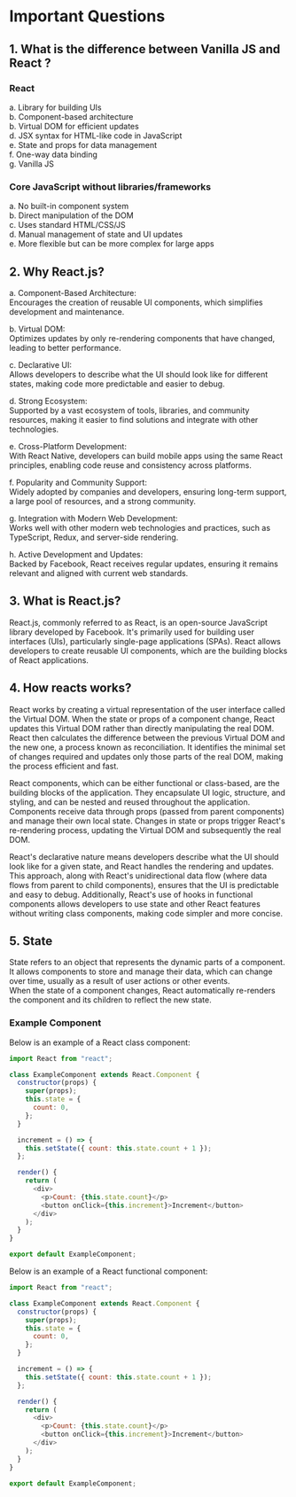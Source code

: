 # Important Questions

## 1. What is the difference between Vanilla JS and React ?

### React

a. Library for building UIs  
b. Component-based architecture  
b. Virtual DOM for efficient updates  
d. JSX syntax for HTML-like code in JavaScript  
e. State and props for data management  
f. One-way data binding  
g. Vanilla JS

### Core JavaScript without libraries/frameworks

a. No built-in component system  
b. Direct manipulation of the DOM  
c. Uses standard HTML/CSS/JS  
d. Manual management of state and UI updates  
e. More flexible but can be more complex for large apps

## 2. Why React.js?

a. Component-Based Architecture:  
Encourages the creation of reusable UI components, which simplifies development and maintenance.

b. Virtual DOM:  
Optimizes updates by only re-rendering components that have changed, leading to better performance.

c. Declarative UI:  
Allows developers to describe what the UI should look like for different states, making code more predictable and easier to debug.

d. Strong Ecosystem:  
Supported by a vast ecosystem of tools, libraries, and community resources, making it easier to find solutions and integrate with other technologies.

e. Cross-Platform Development:  
With React Native, developers can build mobile apps using the same React principles, enabling code reuse and consistency across platforms.

f. Popularity and Community Support:  
Widely adopted by companies and developers, ensuring long-term support, a large pool of resources, and a strong community.

g. Integration with Modern Web Development:  
Works well with other modern web technologies and practices, such as TypeScript, Redux, and server-side rendering.

h. Active Development and Updates:  
Backed by Facebook, React receives regular updates, ensuring it remains relevant and aligned with current web standards.

## 3. What is React.js?

React.js, commonly referred to as React, is an open-source JavaScript library developed by Facebook. It's primarily used for building user interfaces (UIs), particularly single-page applications (SPAs). React allows developers to create reusable UI components, which are the building blocks of React applications.

## 4. How reacts works?

React works by creating a virtual representation of the user interface called the Virtual DOM. When the state or props of a component change, React updates this Virtual DOM rather than directly manipulating the real DOM. React then calculates the difference between the previous Virtual DOM and the new one, a process known as reconciliation. It identifies the minimal set of changes required and updates only those parts of the real DOM, making the process efficient and fast.

React components, which can be either functional or class-based, are the building blocks of the application. They encapsulate UI logic, structure, and styling, and can be nested and reused throughout the application. Components receive data through props (passed from parent components) and manage their own local state. Changes in state or props trigger React's re-rendering process, updating the Virtual DOM and subsequently the real DOM.

React's declarative nature means developers describe what the UI should look like for a given state, and React handles the rendering and updates. This approach, along with React's unidirectional data flow (where data flows from parent to child components), ensures that the UI is predictable and easy to debug. Additionally, React's use of hooks in functional components allows developers to use state and other React features without writing class components, making code simpler and more concise.

## 5. State

State refers to an object that represents the dynamic parts of a component.  
It allows components to store and manage their data, which can change over time, usually as a result of user actions or other events.  
When the state of a component changes, React automatically re-renders the component and its children to reflect the new state.

### Example Component

Below is an example of a React class component:

```javascript
import React from "react";

class ExampleComponent extends React.Component {
  constructor(props) {
    super(props);
    this.state = {
      count: 0,
    };
  }

  increment = () => {
    this.setState({ count: this.state.count + 1 });
  };

  render() {
    return (
      <div>
        <p>Count: {this.state.count}</p>
        <button onClick={this.increment}>Increment</button>
      </div>
    );
  }
}

export default ExampleComponent;
```

Below is an example of a React functional component:

```javascript
import React from "react";

class ExampleComponent extends React.Component {
  constructor(props) {
    super(props);
    this.state = {
      count: 0,
    };
  }

  increment = () => {
    this.setState({ count: this.state.count + 1 });
  };

  render() {
    return (
      <div>
        <p>Count: {this.state.count}</p>
        <button onClick={this.increment}>Increment</button>
      </div>
    );
  }
}

export default ExampleComponent;
```
